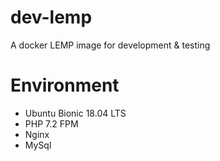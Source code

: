 # dev-lemp
A docker LEMP image for development &amp; testing

# Environment

 - Ubuntu Bionic 18.04 LTS
 - PHP 7.2 FPM
 - Nginx
 - MySql 
 